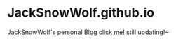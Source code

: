 # JackSnowWolf.github.io
JackSnowWolf's personal Blog
[click me!](JackSnowWolf.github.io)
still updating!~
